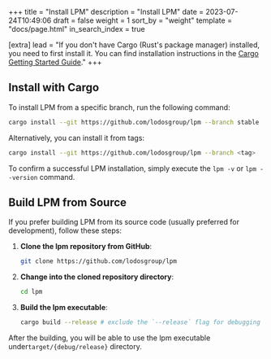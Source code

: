+++
title = "Install LPM"
description = "Install LPM"
date = 2023-07-24T10:49:06
draft = false
weight = 1
sort_by = "weight"
template = "docs/page.html"
in_search_index = true

[extra]
lead = "If you don't have Cargo (Rust's package manager) installed, you need to first install it. You can find installation instructions in the <a target='_blank' href='https://doc.rust-lang.org/cargo/getting-started/installation.html'> Cargo Getting Started Guide</a>."
+++

## Install with Cargo

To install LPM from a specific branch, run the following command:

```sh
cargo install --git https://github.com/lodosgroup/lpm --branch stable
```

Alternatively, you can install it from tags:

```sh
cargo install --git https://github.com/lodosgroup/lpm --branch <tag>
```

To confirm a successful LPM installation, simply execute the `lpm -v` or `lpm --version` command.

## Build LPM from Source

If you prefer building LPM from its source code (usually preferred for development), follow these steps:

1. **Clone the lpm repository from GitHub**:

   ```sh
   git clone https://github.com/lodosgroup/lpm
   ```

2. **Change into the cloned repository directory**:

   ```sh
   cd lpm
   ```

3. **Build the lpm executable**:
    

   ```sh
   cargo build --release # exclude the `--release` flag for debugging
   ```

After the building, you will be able to use the lpm executable under`target/{debug/release}` directory.